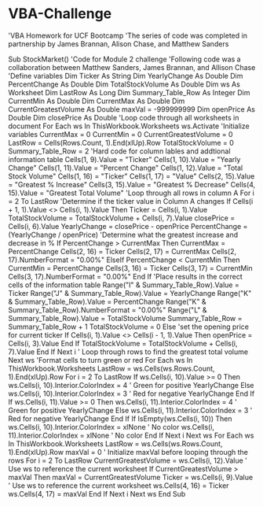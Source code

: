 # VBA-Challenge
'VBA Homework for UCF Bootcamp
'The series of code was completed in partnership by James Brannan, Alison Chase, and Matthew Sanders 

Sub StockMarket()
'Code for Module 2 challenge
'Following code was a collaboration between Matthew Sanders, James Brannan, and Allison Chase
    'Define variables
    Dim Ticker As String
    Dim YearlyChange As Double
    Dim PercentChange As Double
    Dim TotalStockVolume As Double
    Dim ws As Worksheet
    Dim LastRow As Long
    Dim Summary_Table_Row As Integer
    Dim CurrentMin As Double
    Dim CurrentMax As Double
    Dim CurrentGreatestVolume As Double
    maxVal = -999999999
    Dim openPrice As Double
    Dim closePrice As Double
    'Loop code through all worksheets in document
    For Each ws In ThisWorkbook.Worksheets
        ws.Activate
        'Initialize variables
        CurrentMax = 0
        CurrentMin = 0
        CurrentGreatestVolume = 0
        LastRow = Cells(Rows.Count, 1).End(xlUp).Row
        TotalStockVolume = 0
        Summary_Table_Row = 2
        'Hard code for column lables and addtional information table
        Cells(1, 9).Value = "Ticker"
        Cells(1, 10).Value = "Yearly Change"
        Cells(1, 11).Value = "Percent Change"
        Cells(1, 12).Value = "Total Stock Volume"
        Cells(1, 16) = "Ticker"
        Cells(1, 17) = "Value"
        Cells(2, 15).Value = "Greatest % Increase"
        Cells(3, 15).Value = "Greatest % Decrease"
        Cells(4, 15).Value = "Greatest Total Volume"
        'Loop through all rows in column A
        For i = 2 To LastRow
            'Determine if the ticker value in Column A changes
            If Cells(i + 1, 1).Value <> Cells(i, 1).Value Then
                Ticker = Cells(i, 1).Value
                TotalStockVolume = TotalStockVolume + Cells(i, 7).Value
                closePrice = Cells(i, 6).Value
                YearlyChange = closePrice - openPrice
                PercentChange = (YearlyChange / openPrice)
                'Determine what the greatest increase and decrease in %
                If PercentChange > CurrentMax Then
                    CurrentMax = PercentChange
                    Cells(2, 16) = Ticker
                    Cells(2, 17) = CurrentMax
                    Cells(2, 17).NumberFormat = "0.00%"
                ElseIf PercentChange < CurrentMin Then
                    CurrentMin = PercentChange
                    Cells(3, 16) = Ticker
                    Cells(3, 17) = CurrentMin
                    Cells(3, 17).NumberFormat = "0.00%"
                End If
                'Place results in the correct cells of the information table
                Range("I" & Summary_Table_Row).Value = Ticker
                Range("J" & Summary_Table_Row).Value = YearlyChange
                Range("K" & Summary_Table_Row).Value = PercentChange
                Range("K" & Summary_Table_Row).NumberFormat = "0.00%"
                Range("L" & Summary_Table_Row).Value = TotalStockVolume
                Summary_Table_Row = Summary_Table_Row + 1
                TotalStockVolume = 0
            Else
                'set the opening price for current ticker
                If Cells(i, 1).Value <> Cells(i - 1, 1).Value Then
                    openPrice = Cells(i, 3).Value
                End If
                    TotalStockVolume = TotalStockVolume + Cells(i, 7).Value
            End If
        Next i
        ' Loop through rows to find the greatest total volume
    Next ws
    'Format cells to turn green or red
    For Each ws In ThisWorkbook.Worksheets
        LastRow = ws.Cells(ws.Rows.Count, 1).End(xlUp).Row
        For i = 2 To LastRow
            If ws.Cells(i, 10).Value >= 0 Then
                ws.Cells(i, 10).Interior.ColorIndex = 4 ' Green for positive YearlyChange
            Else
                ws.Cells(i, 10).Interior.ColorIndex = 3 ' Red for negative YearlyChange
            End If
            If ws.Cells(i, 11).Value >= 0 Then
                ws.Cells(i, 11).Interior.ColorIndex = 4 ' Green for positive YearlyChange
            Else
                ws.Cells(i, 11).Interior.ColorIndex = 3 ' Red for negative YearlyChange
            End If
            If IsEmpty(ws.Cells(i, 10)) Then
                ws.Cells(i, 10).Interior.ColorIndex = xlNone ' No color
                ws.Cells(i, 11).Interior.ColorIndex = xlNone ' No color
            End If
        Next i
    Next ws
    For Each ws In ThisWorkbook.Worksheets
        LastRow = ws.Cells(ws.Rows.Count, 1).End(xlUp).Row
        maxVal = 0 ' Initialize maxVal before looping through the rows
        For i = 2 To LastRow
            CurrentGreatestVolume = ws.Cells(i, 12).Value ' Use ws to reference the current worksheet
            If CurrentGreatestVolume > maxVal Then
                maxVal = CurrentGreatestVolume
                Ticker = ws.Cells(i, 9).Value ' Use ws to reference the current worksheet
                ws.Cells(4, 16) = Ticker
                ws.Cells(4, 17) = maxVal
            End If
    Next i
Next ws
End Sub
